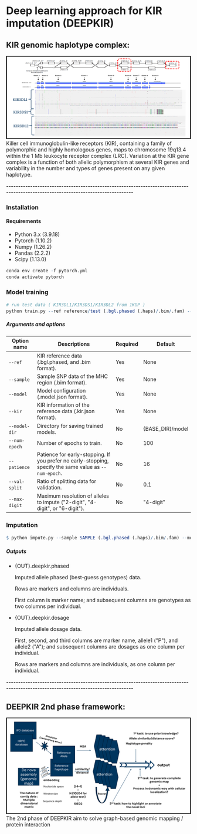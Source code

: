 # Deep learning approach for KIR imputation (DEEPKIR)

## KIR genomic haplotype complex:
![DEEPKIR_benchmarking](https://github.com/tzhang-nmdp/DEEPKIR/blob/main/fig/KIR_summary.png)
Killer cell immunoglobulin-like receptors (KIR), containing a family of polymorphic and highly homologous genes, maps to chromosome 19q13.4 within the 1 Mb leukocyte receptor complex (LRC). Variation at the KIR gene complex is a function of both allelic polymorphism at several KIR genes and variability in the number and types of genes present on any given haplotype.

<b>
---------------------------------------------------------------------------------------------------------------------------------
</b>

### Installation
#### Requirements
- Python 3.x (3.9.18)
- Pytorch (1.10.2)
- Numpy (1.26.2)
- Pandas (2.2.2)
- Scipy (1.13.0)

``` r
conda env create -f pytorch.yml
conda activate pytorch
```
### Model training
``` r
# run test data ( KIR3DL1/KIR3DS1/KIR3DL2 from 1KGP )
python train.py --ref reference/test (.bgl.phased (.haps)/.bim/.fam) --sample reference/test --model reference/test (.model.json) --kir reference/test (.kir.json) --model-dir reference/model
```

##### Arguments and options
| Option name   | Descriptions                                                 | Required | Default   |
| ------------- | ------------------------------------------------------------ | -------- | --------- |
| `--ref`       | KIR reference data (.bgl.phased, and .bim format).           | Yes      | None      |
| `--sample`    | Sample SNP data of the MHC region (.bim format).             | Yes      | None      |
| `--model`     | Model configuration (.model.json format).                    | Yes      | None      |
| `--kir`       | KIR information of the reference data (.kir.json format).    | Yes      | None      |
| `--model-dir` | Directory for saving trained models.                         | No       | {BASE\_DIR}/model   |
| `--num-epoch` | Number of epochs to train.                                   | No       | 100       |
| `--patience`  | Patience for early-stopping. If you prefer no early-stopping, specify the same value as `--num-epoch`. | No       | 16        |
| `--val-split` | Ratio of splitting data for validation.                      | No       | 0.1       |
| `--max-digit` | Maximum resolution of alleles to impute ("2-digit", "4-digit", or "6-digit"). | No       | "4-digit" |

### Imputation
``` r
$ python impute.py --sample SAMPLE (.bgl.phased (.haps)/.bim/.fam) --model MODEL (.model.json) --kir KIR (.kir.json) --model-dir MODEL_DIR --out OUT
```
##### Outputs

- {OUT}.deepkir.phased

  Imputed allele phased (best-guess genotypes) data. 

  Rows are markers and columns are individuals.

  First column is marker name; and subsequent columns are genotypes as two columns per individual.

- {OUT}.deepkir.dosage

  Imputed allele dosage data. 

  First, second, and third columns are marker name, allele1 ("P"), and allele2 ("A"); and subsequent columns are dosages as one column per individual.

  Rows are markers and columns are individuals, as one column per individual. 

<b>
---------------------------------------------------------------------------------------------------------------------------------
</b>

## DEEPKIR 2nd phase framework:
![DEEPKIR_benchmarking](https://github.com/tzhang-nmdp/DEEPKIR/blob/main/fig/DEEPKIR_2nd_phase_framework_design.png)
The 2nd phase of DEEPKIR aim to solve graph-based genomic mapping / protein interaction

